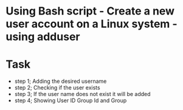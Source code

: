 # Using Bash script - Create a new user account on a Linux system - using adduser

# Task
* step 1; Adding the desired username
* step 2; Checking if the user exists
* step 3; If the user name does not exist it will be added
* step 4; Showing User ID Group Id and Group





